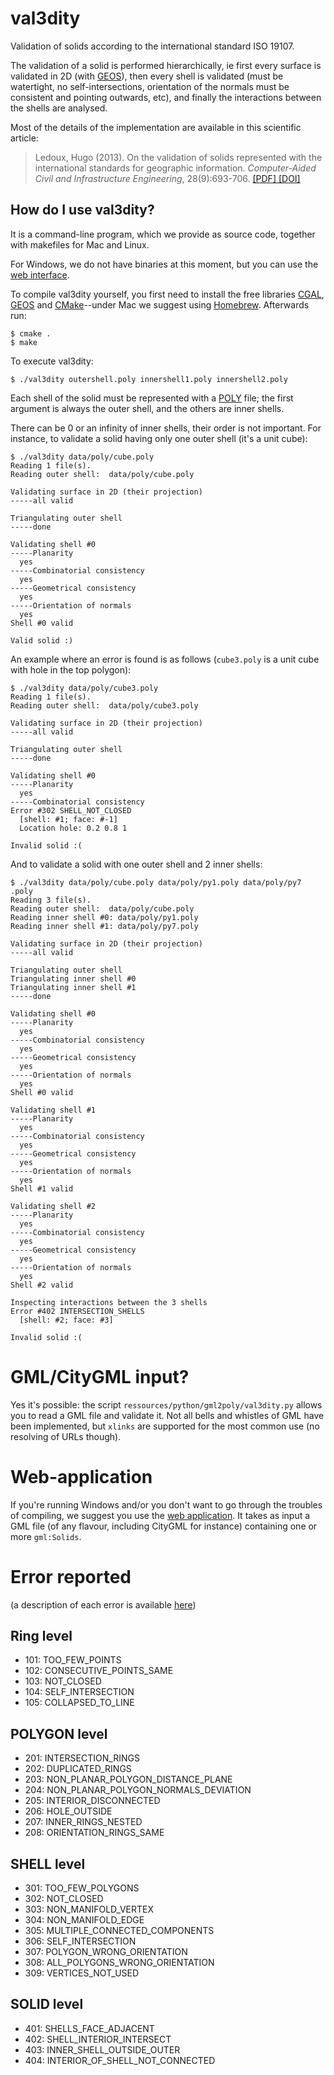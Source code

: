 # val3dity

Validation of solids according to the international standard ISO 19107.

The validation of a solid is performed hierarchically, ie first every surface is validated in 2D (with [GEOS](http://trac.osgeo.org/geos/)), then every shell is validated (must be watertight, no self-intersections, orientation of the normals must be consistent and pointing outwards, etc), and finally the interactions between the shells are analysed.

Most of the details of the implementation are available in this scientific article:

> Ledoux, Hugo (2013). On the validation of solids represented with the
international standards for geographic information. *Computer-Aided Civil and Infrastructure Engineering*, 28(9):693-706. [ [PDF] ](https://3d.bk.tudelft.nl/hledoux/pdfs/13_cacaie.pdf) [ [DOI] ](http://dx.doi.org/10.1111/mice.12043)


## How do I use val3dity?

It is a command-line program, which we provide as source code, together with makefiles for Mac and Linux. 

For Windows, we do not have binaries at this moment, but you can use the [web interface](http://geovalidation.bk.tudelft.nl/val3dity). 

To compile val3dity yourself, you first need to install the free libraries [CGAL](http://www.cgal.org), [GEOS](http://trac.osgeo.org/geos/) and [CMake](http://www.cmake.org)--under Mac we suggest using [Homebrew](http://brew.sh/). Afterwards run:

    $ cmake .
    $ make
    
To execute val3dity:

    $ ./val3dity outershell.poly innershell1.poly innershell2.poly
    
Each shell of the solid must be represented with a [POLY](http://tetgen.berlios.de/fformats.poly.html) file; the first argument is always the outer shell, and the others are inner shells. 

There can be 0 or an infinity of inner shells, their order is not important.
For instance, to validate a solid having only one outer shell (it's a unit cube):

```  
$ ./val3dity data/poly/cube.poly
Reading 1 file(s).
Reading outer shell:  data/poly/cube.poly

Validating surface in 2D (their projection)
-----all valid

Triangulating outer shell
-----done

Validating shell #0
-----Planarity
  yes
-----Combinatorial consistency
  yes
-----Geometrical consistency
  yes
-----Orientation of normals
  yes
Shell #0 valid

Valid solid :)
```

An example where an error is found is as follows (`cube3.poly` is a unit cube with hole in the top polygon):

```
$ ./val3dity data/poly/cube3.poly 
Reading 1 file(s).
Reading outer shell:  data/poly/cube3.poly

Validating surface in 2D (their projection)
-----all valid

Triangulating outer shell
-----done

Validating shell #0
-----Planarity
  yes
-----Combinatorial consistency
Error #302 SHELL_NOT_CLOSED
  [shell: #1; face: #-1]
  Location hole: 0.2 0.8 1

Invalid solid :(
```

And to validate a solid with one outer shell and 2 inner shells:

```
$ ./val3dity data/poly/cube.poly data/poly/py1.poly data/poly/py7
.poly
Reading 3 file(s).
Reading outer shell:  data/poly/cube.poly
Reading inner shell #0: data/poly/py1.poly
Reading inner shell #1: data/poly/py7.poly

Validating surface in 2D (their projection)
-----all valid

Triangulating outer shell
Triangulating inner shell #0
Triangulating inner shell #1
-----done

Validating shell #0
-----Planarity
  yes
-----Combinatorial consistency
  yes
-----Geometrical consistency
  yes
-----Orientation of normals
  yes
Shell #0 valid

Validating shell #1
-----Planarity
  yes
-----Combinatorial consistency
  yes
-----Geometrical consistency
  yes
-----Orientation of normals
  yes
Shell #1 valid

Validating shell #2
-----Planarity
  yes
-----Combinatorial consistency
  yes
-----Geometrical consistency
  yes
-----Orientation of normals
  yes
Shell #2 valid

Inspecting interactions between the 3 shells
Error #402 INTERSECTION_SHELLS
  [shell: #2; face: #3]

Invalid solid :(
```


# GML/CityGML input?

Yes it's possible: the script `ressources/python/gml2poly/val3dity.py` allows you to read a GML file and validate it. Not all bells and whistles of GML have been implemented, but `xlinks` are supported for the most common use (no resolving of URLs though).


# Web-application

If you're running Windows and/or you don't want to go through the troubles of compiling, we suggest you use the [web application](http://geovalidation.bk.tudelft.nl/val3dity). It takes as input a GML file (of any flavour, including CityGML for instance) containing one or more `gml:Solids`.


# Error reported 

(a description of each error is available [here](https://github.com/tudelft3d/val3dity/blob/master/errors_description/errors_description.md))

## Ring level

  * 101: TOO_FEW_POINTS
  * 102: CONSECUTIVE_POINTS_SAME
  * 103: NOT_CLOSED
  * 104: SELF_INTERSECTION 
  * 105: COLLAPSED_TO_LINE


## POLYGON level

  * 201: INTERSECTION_RINGS
  * 202: DUPLICATED_RINGS
  * 203: NON_PLANAR_POLYGON_DISTANCE_PLANE 
  * 204: NON_PLANAR_POLYGON_NORMALS_DEVIATION 
  * 205: INTERIOR_DISCONNECTED
  * 206: HOLE_OUTSIDE
  * 207: INNER_RINGS_NESTED
  * 208: ORIENTATION_RINGS_SAME


## SHELL level

  * 301: TOO_FEW_POLYGONS
  * 302: NOT_CLOSED
  * 303: NON_MANIFOLD_VERTEX
  * 304: NON_MANIFOLD_EDGE 
  * 305: MULTIPLE_CONNECTED_COMPONENTS
  * 306: SELF_INTERSECTION
  * 307: POLYGON_WRONG_ORIENTATION
  * 308: ALL_POLYGONS_WRONG_ORIENTATION
  * 309: VERTICES_NOT_USED 


## SOLID level

  * 401:  SHELLS_FACE_ADJACENT
  * 402:  SHELL_INTERIOR_INTERSECT
  * 403:  INNER_SHELL_OUTSIDE_OUTER
  * 404:  INTERIOR_OF_SHELL_NOT_CONNECTED
